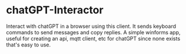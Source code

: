 # chatGPT-Interactor
Interact with chatGPT in a browser using this client.  It sends keyboard commands to send messages and copy replies.  A simple winforms app, useful for creating an api, mqtt client, etc for chatGPT since none exists that's easy to use.
